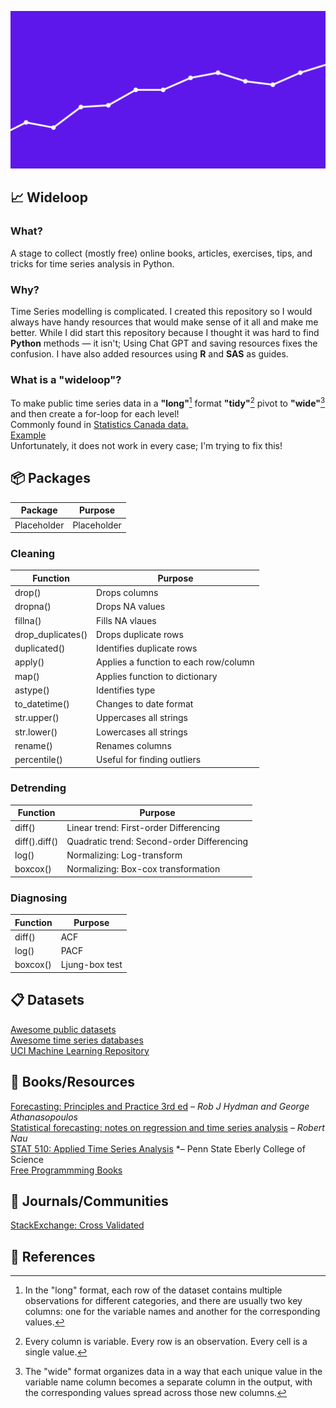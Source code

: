 ![Time series graph](https://github.com/aidanastridge/wideloop/blob/main/wideloop_banner.png)

## 📈 Wideloop 

### What?

A stage to collect (mostly free) online books, articles, exercises, tips, and tricks for time series analysis in Python.

### Why?

Time Series modelling is complicated. I created this repository so I would always have handy resources that would make sense of it all and make me better. While I did start this repository because I thought it was hard to find **Python** methods — it isn't; Using Chat GPT and saving resources fixes the confusion. I have also added resources using **R** and **SAS** as guides.

### What is a "wideloop"?

To make public time series data in a **"long"**[^1] format **"tidy"**[^2] pivot to **"wide"**[^3] and then create a for-loop for each level!  
Commonly found in [Statistics Canada data.](https://www150.statcan.gc.ca/n1/en/type/data)    
[Example](https://github.com/aidanastridge/wideloop/blob/main/wideloop/wideloop_example.ipynb)  
Unfortunately, it does not work in every case; I'm trying to fix this!

## 📦 Packages

| Package        | Purpose     |
| ------------- | ------------|
| Placeholder   | Placeholder |

### Cleaning 

| Function      | Purpose     |
| ------------- | ------------|
| drop()        | Drops columns|
| dropna()      |      Drops NA values       |
| fillna()      |          Fills NA vlaues   |
| drop_duplicates()      |      Drops duplicate rows       |
| duplicated()      |        Identifies duplicate rows     |
| apply()      |         Applies a function to each row/column    |
| map()      |         Applies function to dictionary    |
| astype()      |         Identifies type    |
| to_datetime()      |         Changes to date format    |
| str.upper()      |        Uppercases all strings     |
| str.lower()      |        Lowercases all strings     |
| rename()      |        Renames columns     |
| percentile()      |      Useful for finding outliers     |

### Detrending

| Function        | Purpose     |
| ------------- | ------------|
| diff()   | Linear trend: First-order Differencing |
| diff().diff()   | Quadratic trend: Second-order Differencing |
| log()   | Normalizing: Log-transform |
| boxcox()   | Normalizing: Box-cox transformation |

### Diagnosing

| Function        | Purpose     |
| ------------- | ------------|
| diff()   | ACF |
| log()   | PACF |
| boxcox()   | Ljung-box test |


## 📋 Datasets

[Awesome public datasets](https://github.com/awesomedata/awesome-public-datasets)  
[Awesome time series databases](https://github.com/xephonhq/awesome-time-series-database)  
[UCI Machine Learning Repository](https://archive.ics.uci.edu/0)

## 📘 Books/Resources 

[Forecasting: Principles and Practice 3rd ed](https://otexts.com/fpp3/) *– Rob J Hydman and George Athanasopoulos*  
[Statistical forecasting: notes on regression and time series analysis](https://people.duke.edu/~rnau/411home.htm) *– Robert Nau*  
[STAT 510: Applied Time Series Analysis](https://online.stat.psu.edu/stat510/) *– Penn State Eberly College of Science  
[Free Programmming Books](https://books.goalkicker.com/)

## 📙 Journals/Communities

[StackExchange: Cross Validated](https://stats.stackexchange.com/)  

## 📕 References 

[^1]: In the "long" format, each row of the dataset contains multiple observations for different categories, and there are usually two key columns: one for the variable names and another for the corresponding values.
[^2]: Every column is variable.
Every row is an observation.
Every cell is a single value.
[^3]: The "wide" format organizes data in a way that each unique value in the variable name column becomes a separate column in the output, with the corresponding values spread across those new columns.
